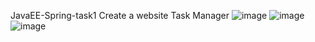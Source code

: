 JavaEE-Spring-task1
Create a website Task Manager
![image](https://github.com/user-attachments/assets/ffdfccbf-84ba-4505-b726-3e7afe2a8720)
![image](https://github.com/user-attachments/assets/71952dbe-b2f0-4ab8-9b0f-f8adea35ab4d)
![image](https://github.com/user-attachments/assets/6ccbeafd-b47b-49bb-9af1-d0c09c400d6d)

